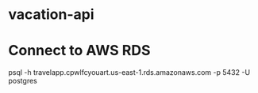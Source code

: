 # vacation-api

# Connect to AWS RDS
psql -h travelapp.cpwlfcyouart.us-east-1.rds.amazonaws.com -p 5432 -U postgres
